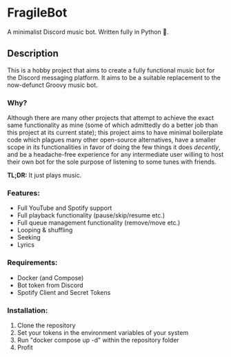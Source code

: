 # FragileBot
A minimalist Discord music bot. Written fully in Python 🐍.

## Description
This is a hobby project that aims to create a fully functional music bot for the Discord messaging platform. It aims to be a suitable replacement to the now-defunct Groovy music bot.

### Why?
Although there are many other projects that attempt to achieve the exact same functionality as mine (some of which admittedly do a better job than this project at its current state); this project aims to have minimal boilerplate code which plagues many other open-source alternatives, have a smaller scope in its functionalities in favor of doing the few things it does *decently*, and be a headache-free experience for any intermediate user willing to host their own bot for the sole purpose of listening to some tunes with friends.

**TL;DR:** It just plays music.

### Features:

 - Full YouTube and Spotify support
 - Full playback functionality (pause/skip/resume etc.)
 - Full queue management functionality (remove/move etc.)
 - Looping & shuffling
 - Seeking
 - Lyrics

### Requirements:

 - Docker (and Compose)
 - Bot token from Discord
 - Spotify Client and Secret Tokens
 
### Installation:

1. Clone the repository
2. Set your tokens in the environment variables of your system
3. Run "docker compose up -d" within the repository folder
4. Profit
